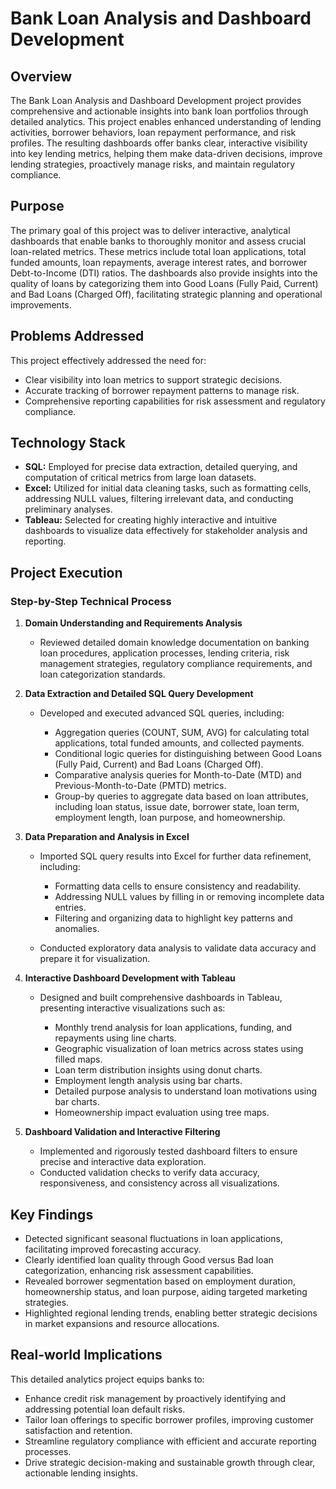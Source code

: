 # Bank Loan Analysis and Dashboard Development

## Overview

The Bank Loan Analysis and Dashboard Development project provides comprehensive and actionable insights into bank loan portfolios through detailed analytics. This project enables enhanced understanding of lending activities, borrower behaviors, loan repayment performance, and risk profiles. The resulting dashboards offer banks clear, interactive visibility into key lending metrics, helping them make data-driven decisions, improve lending strategies, proactively manage risks, and maintain regulatory compliance.

## Purpose

The primary goal of this project was to deliver interactive, analytical dashboards that enable banks to thoroughly monitor and assess crucial loan-related metrics. These metrics include total loan applications, total funded amounts, loan repayments, average interest rates, and borrower Debt-to-Income (DTI) ratios. The dashboards also provide insights into the quality of loans by categorizing them into Good Loans (Fully Paid, Current) and Bad Loans (Charged Off), facilitating strategic planning and operational improvements.

## Problems Addressed

This project effectively addressed the need for:

* Clear visibility into loan metrics to support strategic decisions.
* Accurate tracking of borrower repayment patterns to manage risk.
* Comprehensive reporting capabilities for risk assessment and regulatory compliance.

## Technology Stack

* **SQL:** Employed for precise data extraction, detailed querying, and computation of critical metrics from large loan datasets.
* **Excel:** Utilized for initial data cleaning tasks, such as formatting cells, addressing NULL values, filtering irrelevant data, and conducting preliminary analyses.
* **Tableau:** Selected for creating highly interactive and intuitive dashboards to visualize data effectively for stakeholder analysis and reporting.

## Project Execution

### Step-by-Step Technical Process

1. **Domain Understanding and Requirements Analysis**

   * Reviewed detailed domain knowledge documentation on banking loan procedures, application processes, lending criteria, risk management strategies, regulatory compliance requirements, and loan categorization standards.

2. **Data Extraction and Detailed SQL Query Development**

   * Developed and executed advanced SQL queries, including:

     * Aggregation queries (COUNT, SUM, AVG) for calculating total applications, total funded amounts, and collected payments.
     * Conditional logic queries for distinguishing between Good Loans (Fully Paid, Current) and Bad Loans (Charged Off).
     * Comparative analysis queries for Month-to-Date (MTD) and Previous-Month-to-Date (PMTD) metrics.
     * Group-by queries to aggregate data based on loan attributes, including loan status, issue date, borrower state, loan term, employment length, loan purpose, and homeownership.

3. **Data Preparation and Analysis in Excel**

   * Imported SQL query results into Excel for further data refinement, including:

     * Formatting data cells to ensure consistency and readability.
     * Addressing NULL values by filling in or removing incomplete data entries.
     * Filtering and organizing data to highlight key patterns and anomalies.
   * Conducted exploratory data analysis to validate data accuracy and prepare it for visualization.

4. **Interactive Dashboard Development with Tableau**

   * Designed and built comprehensive dashboards in Tableau, presenting interactive visualizations such as:

     * Monthly trend analysis for loan applications, funding, and repayments using line charts.
     * Geographic visualization of loan metrics across states using filled maps.
     * Loan term distribution insights using donut charts.
     * Employment length analysis using bar charts.
     * Detailed purpose analysis to understand loan motivations using bar charts.
     * Homeownership impact evaluation using tree maps.

5. **Dashboard Validation and Interactive Filtering**

   * Implemented and rigorously tested dashboard filters to ensure precise and interactive data exploration.
   * Conducted validation checks to verify data accuracy, responsiveness, and consistency across all visualizations.

## Key Findings

* Detected significant seasonal fluctuations in loan applications, facilitating improved forecasting accuracy.
* Clearly identified loan quality through Good versus Bad loan categorization, enhancing risk assessment capabilities.
* Revealed borrower segmentation based on employment duration, homeownership status, and loan purpose, aiding targeted marketing strategies.
* Highlighted regional lending trends, enabling better strategic decisions in market expansions and resource allocations.

## Real-world Implications

This detailed analytics project equips banks to:

* Enhance credit risk management by proactively identifying and addressing potential loan default risks.
* Tailor loan offerings to specific borrower profiles, improving customer satisfaction and retention.
* Streamline regulatory compliance with efficient and accurate reporting processes.
* Drive strategic decision-making and sustainable growth through clear, actionable lending insights.
